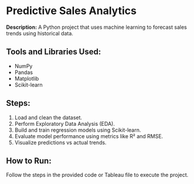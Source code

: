 # Predictive Sales Analytics

**Description:** A Python project that uses machine learning to forecast sales trends using historical data.

## Tools and Libraries Used:
- NumPy
- Pandas
- Matplotlib
- Scikit-learn

## Steps:
1. Load and clean the dataset.
1. Perform Exploratory Data Analysis (EDA).
1. Build and train regression models using Scikit-learn.
1. Evaluate model performance using metrics like R² and RMSE.
1. Visualize predictions vs actual trends.

## How to Run:
Follow the steps in the provided code or Tableau file to execute the project.
